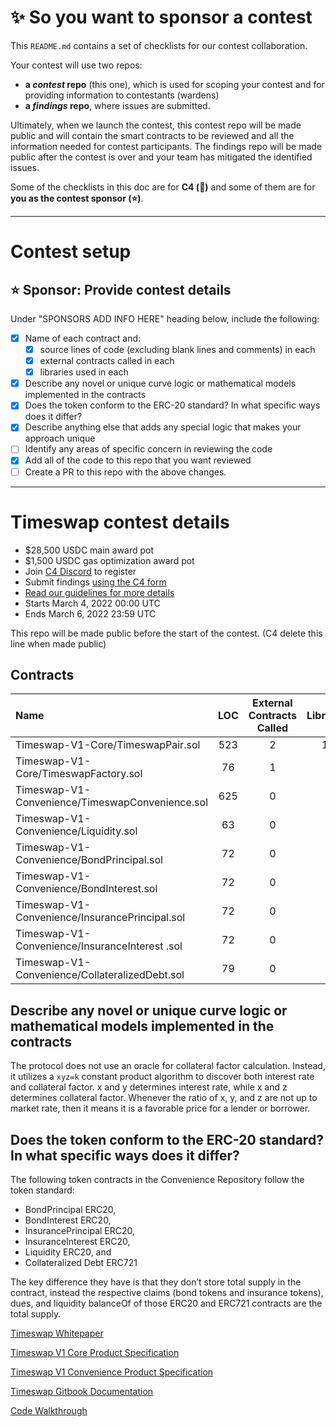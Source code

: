 # ✨ So you want to sponsor a contest

This `README.md` contains a set of checklists for our contest collaboration.

Your contest will use two repos: 
- **a _contest_ repo** (this one), which is used for scoping your contest and for providing information to contestants (wardens)
- **a _findings_ repo**, where issues are submitted. 

Ultimately, when we launch the contest, this contest repo will be made public and will contain the smart contracts to be reviewed and all the information needed for contest participants. The findings repo will be made public after the contest is over and your team has mitigated the identified issues.

Some of the checklists in this doc are for **C4 (🐺)** and some of them are for **you as the contest sponsor (⭐️)**.

---

# Contest setup

## ⭐️ Sponsor: Provide contest details

Under "SPONSORS ADD INFO HERE" heading below, include the following:

- [x] Name of each contract and:
  - [x] source lines of code (excluding blank lines and comments) in each
  - [x] external contracts called in each
  - [x] libraries used in each
- [x] Describe any novel or unique curve logic or mathematical models implemented in the contracts
- [x] Does the token conform to the ERC-20 standard? In what specific ways does it differ?
- [x] Describe anything else that adds any special logic that makes your approach unique
- [ ] Identify any areas of specific concern in reviewing the code
- [x] Add all of the code to this repo that you want reviewed
- [ ] Create a PR to this repo with the above changes.

---

# Timeswap contest details
- $28,500 USDC main award pot
- $1,500 USDC gas optimization award pot
- Join [C4 Discord](https://discord.gg/code4rena) to register
- Submit findings [using the C4 form](https://code4rena.com/contests/2022-03-timeswap-contest/submit)
- [Read our guidelines for more details](https://docs.code4rena.com/roles/wardens)
- Starts March 4, 2022 00:00 UTC
- Ends March 6, 2022 23:59 UTC

This repo will be made public before the start of the contest. (C4 delete this line when made public)

## Contracts

| Name | LOC | External Contracts Called | Libraries |
| :--- | :---: | :---: | :---: |
| Timeswap-V1-Core/TimeswapPair.sol | 523 | 2 | 11 |
| Timeswap-V1-Core/TimeswapFactory.sol | 76 | 1 | 0 |
| Timeswap-V1-Convenience/TimeswapConvenience.sol | 625 | 0 | 8 |
| Timeswap-V1-Convenience/Liquidity.sol | 63 | 0 | 2 |
| Timeswap-V1-Convenience/BondPrincipal.sol | 72 | 0 | 2 |
| Timeswap-V1-Convenience/BondInterest.sol | 72 | 0 | 2 |
| Timeswap-V1-Convenience/InsurancePrincipal.sol | 72 | 0 | 2 |
| Timeswap-V1-Convenience/InsuranceInterest .sol | 72 | 0 | 2 |
| Timeswap-V1-Convenience/CollateralizedDebt.sol | 79 | 0 | 3 |

## Describe any novel or unique curve logic or mathematical models implemented in the contracts

The protocol does not use an oracle for collateral factor calculation. Instead, it utilizes a `xyz=k` constant product algorithm to discover both interest rate and collateral factor. x and y determines interest rate, while x and z determines collateral factor. Whenever the ratio of x, y, and z are not up to market rate, then it means it is a favorable price for a lender or borrower.

## Does the token conform to the ERC-20 standard? In what specific ways does it differ?

The following token contracts in the Convenience Repository follow the token standard:
- BondPrincipal ERC20, 
- BondInterest ERC20,
- InsurancePrincipal ERC20, 
- InsuranceInterest ERC20, 
- Liquidity ERC20, and 
- Collateralized Debt ERC721

The key difference they have is that they don’t store total supply in the contract, instead the respective claims (bond tokens and insurance tokens), dues, and liquidity balanceOf of those ERC20 and ERC721 contracts are the total supply.

[Timeswap Whitepaper](https://github.com/code-423n4/2022-03-timeswap/files/8180278/Timeswap.Whitepaper.pdf)

[Timeswap V1 Core Product Specification](https://drive.google.com/file/d/1SQ_Hbv_wQVXEcFlDytAFMA03Rbi5dTLu/view?usp=sharing)

[Timeswap V1 Convenience Product Specification](https://drive.google.com/file/d/1fRgY1PABhmEA34BfxxoqM73dsXkHwSCu/view?usp=sharing)

[Timeswap Gitbook Documentation](https://timeswap.gitbook.io/timeswap/)

[Code Walkthrough](https://youtu.be/AEizNC_u_yQ)

